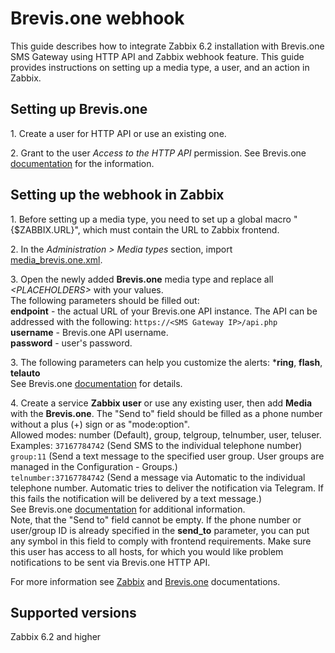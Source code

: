 # Brevis.one webhook

This guide describes how to integrate Zabbix 6.2 installation with Brevis.one SMS Gateway using HTTP API and Zabbix webhook feature. This guide provides instructions on setting up a media type, a user, and an action in Zabbix.<br>

## Setting up Brevis.one
1\. Create a user for HTTP API or use an existing one.<br>

2\. Grant to the user *Access to the HTTP API* permission. See Brevis.one [documentation](https://docs.brevis.one/current/en/Content/Functionality/Sending%20Messages/HTTP%20API.htm) for the information.<br>


## Setting up the webhook in Zabbix
1\. Before setting up a media type, you need to set up a global macro "{$ZABBIX.URL}", which must contain the URL to Zabbix frontend.

2\. In the *Administration > Media types* section, import [media_brevis.one.xml](media_brevis.one.xml).

3\. Open the newly added **Brevis.one** media type and replace all *&lt;PLACEHOLDERS&gt;* with your values.<br>
The following parameters should be filled out:<br>
**endpoint** - the actual URL of your Brevis.one API instance. The API can be addressed with the following: `https://<SMS Gateway IP>/api.php`<br>
**username** - Brevis.one API username.<br>
**password** - user's password.<br>

3\. The following parameters can help you customize the alerts: ***ring**, **flash**, **telauto**<br>
See Brevis.one [documentation](https://docs.brevis.one/current/en/Content/Functionality/Sending%20Messages/HTTP%20API.htm) for details.<br>

4\. Create a service **Zabbix user** or use any existing user, then add **Media** with the **Brevis.one**.
The "Send to" field should be filled as a phone number without a plus (+) sign or as "mode:option".<br>
Allowed modes: number (Default), group, telgroup, telnumber, user, teluser.<br>
Examples:
`37167784742` (Send SMS to the individual telephone number)<br>
`group:11` (Send a text message to the specified user group. User groups are managed in the Configuration - Groups.)<br>
`telnumber:37167784742` (Send a message via Automatic to the individual telephone number. Automatic tries to deliver the notification via Telegram. If this fails the notification will be delivered by a text message.)<br>
See Brevis.one [documentation](https://docs.brevis.one/current/en/Content/Functionality/Sending%20Messages/HTTP%20API.htm) for additional information.<br>
Note, that the "Send to" field cannot be empty. If the phone number or user/group ID is already specified in the **send_to** parameter, you can put any symbol in this field to comply with frontend requirements.
Make sure this user has access to all hosts, for which you would like problem notifications to be sent via Brevis.one HTTP API.

For more information see [Zabbix](https://www.zabbix.com/documentation/6.2/manual/config/notifications) and [Brevis.one](https://docs.brevis.one/current/en/Content/Home.htm) documentations.

## Supported versions
Zabbix 6.2 and higher
